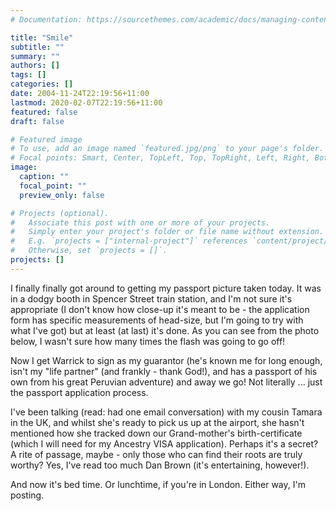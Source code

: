 ```yaml
---
# Documentation: https://sourcethemes.com/academic/docs/managing-content/

title: "Smile"
subtitle: ""
summary: ""
authors: []
tags: []
categories: []
date: 2004-11-24T22:19:56+11:00
lastmod: 2020-02-07T22:19:56+11:00
featured: false
draft: false

# Featured image
# To use, add an image named `featured.jpg/png` to your page's folder.
# Focal points: Smart, Center, TopLeft, Top, TopRight, Left, Right, BottomLeft, Bottom, BottomRight.
image:
  caption: ""
  focal_point: ""
  preview_only: false

# Projects (optional).
#   Associate this post with one or more of your projects.
#   Simply enter your project's folder or file name without extension.
#   E.g. `projects = ["internal-project"]` references `content/project/deep-learning/index.md`.
#   Otherwise, set `projects = []`.
projects: []
---
```

I finally finally got around to getting my passport picture taken today. It was in a dodgy booth in Spencer Street train station, and I'm not sure it's appropriate (I don't know how close-up it's meant to be - the application form has specific measurements of head-size, but I'm going to try with what I've got) but at least (at last) it's done. As you can see from the photo below, I wasn't sure how many times the flash was going to go off!

Now I get Warrick to sign as my guarantor (he's known me for long enough, isn't my "life partner" (and frankly - thank God!), and has a passport of his own from his great Peruvian adventure) and away we go! Not literally ... just the passport application process.

I've been talking (read: had one email conversation) with my cousin Tamara in the UK, and whilst she's ready to pick us up at the airport, she hasn't mentioned how she tracked down our Grand-mother's birth-certificate (which I will need for my Ancestry VISA application). Perhaps it's a secret? A rite of passage, maybe - only those who can find their roots are truly worthy? Yes, I've read too much Dan Brown (it's entertaining, however!).

And now it's bed time. Or lunchtime, if you're in London. Either way, I'm posting.
